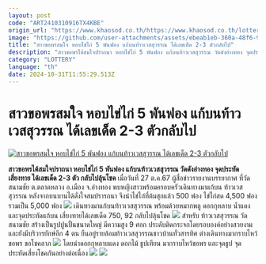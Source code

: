 ```yaml
---
layout: post
code: "ART2410310916TX4KBE"
origin_url: "https://www.khaosod.co.th/https://www.khaosod.co.th/lottery/news_9477820"
image: "https://github.com/user-attachments/assets/ebeab1eb-360a-48f6-9081-f91196d33e12"
title: "สาวขอพรสมใจ หอบไข่ไก่ 5 พันฟอง แก้บนท้าวเวสสุวรรณ ได้เลขเด็ด 2-3 ตัวกลับไป"
description: "สาวขอพรได้สมใจปราถนา หอบไข่ไก่ 5 พันฟอง แก้บนท้าวเวสสุวรรณ วัดดังอ่างทอง จุดประทัดเสี่ยงทาย ได้เลขเด็ด 2-3 ตัว กลับไปลุ้นโชค"
category: "LOTTERY"
language: "th"
date: 2024-10-31T11:55:29.513Z
---
```


# สาวขอพรสมใจ หอบไข่ไก่ 5 พันฟอง แก้บนท้าวเวสสุวรรณ ได้เลขเด็ด 2-3 ตัวกลับไป

[![สาวขอพรสมใจ หอบไข่ไก่ 5 พันฟอง แก้บนท้าวเวสสุวรรณ ได้เลขเด็ด 2-3 ตัวกลับไป](https://www.khaosod.co.th/wpapp/uploads/2024/10/egg.jpg "สาวขอพรสมใจ หอบไข่ไก่ 5 พันฟอง แก้บนท้าวเวสสุวรรณ ได้เลขเด็ด 2-3 ตัวกลับไป")](https://www.khaosod.co.th/wpapp/uploads/2024/10/egg.jpg)

**สาวขอพรได้สมใจปราถนา หอบไข่ไก่ 5 พันฟอง แก้บนท้าวเวสสุวรรณ วัดดังอ่างทอง จุดประทัดเสี่ยงทาย ได้เลขเด็ด 2-3 ตัว กลับไปลุ้นโชค**
เมื่อวันที่ 27 ต.ค.67 ผู้สื่อข่าวรายงานบรรยากาศ ที่วัดสนามชัย ต.ตลาดหลวง อ.เมือง จ.อ่างทอง พบหญิงสาวพร้อมครอบครัวเดินทางมาแก้บน ท้าวเวสสุวรรณ หลังจากบนบานได้ดั่งใจสมปรารถนา จึงนำไข่ไก่ที่ต้มสุกแล้ว 500 ฟอง ไข่ไก่สด 4,500 ฟอง รวมเป็น 5,000 ฟอง
[![](https://www.khaosod.co.th/wpapp/uploads/2024/10/1_8UtCD9A-696x392.jpg)](https://www.khaosod.co.th/wpapp/uploads/2024/10/1_8UtCD9A.jpg)
เดินทางมาแก้บนท้าวเวสสุวรรณ พร้อมด้วยหมากพลู ดอกกุหลาบ น้ำแดง และจุดประทัดแก้บน เสี่ยงทายได้เลขเด็ด 750, 92 กลับไปลุ้นโชค
[![](https://www.khaosod.co.th/wpapp/uploads/2024/10/2_xVZ4kXR-696x391.jpg)](https://www.khaosod.co.th/wpapp/uploads/2024/10/2_xVZ4kXR.jpg)
สำหรับ ท้าวเวสสุวรรณ วัดสนามชัย สร้างเป็นรูปปูนปั้นขนาดใหญ่ มีความสูง 9 ศอก ประดับติดกระจกโดยรอบองค์อย่างสวยงาม และยังมีบริวารยักษ์อีก 4 ตน ยืนอยู่รายล้อมท้าวเวสสุวรรณชาวบ้านทั่วสารทิศ ต่างเดินทางมากราบไหว้ขอพร ขอโชคลาภ
[![](https://www.khaosod.co.th/wpapp/uploads/2024/10/5_UeraRxa-696x392.jpg)](https://www.khaosod.co.th/wpapp/uploads/2024/10/5_UeraRxa.jpg)
โดยนำดอกกุหลาบแดง ดอกไม้ ธูปเทียน มากราบไหว้ขอพร และจุดธูป จุดประทัดเสี่ยงโชคกันอย่างต่อเนื่อง
[![](https://www.khaosod.co.th/wpapp/uploads/2024/10/3_4NOusEy-696x392.jpg)](https://www.khaosod.co.th/wpapp/uploads/2024/10/3_4NOusEy.jpg)
[![](https://www.khaosod.co.th/wpapp/uploads/2024/10/6_aNZ8fNt-696x392.jpg)](https://www.khaosod.co.th/wpapp/uploads/2024/10/6_aNZ8fNt.jpg)